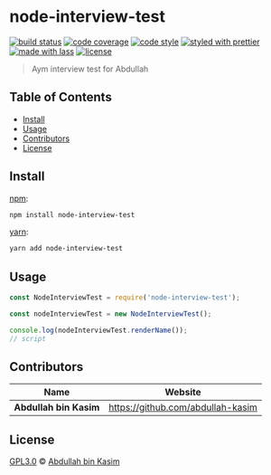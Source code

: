 # node-interview-test

[![build status](https://img.shields.io/travis/com/abdullah-kasim/node-interview-test.svg)](https://travis-ci.com/abdullah-kasim/node-interview-test)
[![code coverage](https://img.shields.io/codecov/c/github/abdullah-kasim/node-interview-test.svg)](https://codecov.io/gh/abdullah-kasim/node-interview-test)
[![code style](https://img.shields.io/badge/code_style-XO-5ed9c7.svg)](https://github.com/sindresorhus/xo)
[![styled with prettier](https://img.shields.io/badge/styled_with-prettier-ff69b4.svg)](https://github.com/prettier/prettier)
[![made with lass](https://img.shields.io/badge/made_with-lass-95CC28.svg)](https://lass.js.org)
[![license](https://img.shields.io/github/license/abdullah-kasim/node-interview-test.svg)](LICENSE)

> Aym interview test for Abdullah


## Table of Contents

* [Install](#install)
* [Usage](#usage)
* [Contributors](#contributors)
* [License](#license)


## Install

[npm][]:

```sh
npm install node-interview-test
```

[yarn][]:

```sh
yarn add node-interview-test
```


## Usage

```js
const NodeInterviewTest = require('node-interview-test');

const nodeInterviewTest = new NodeInterviewTest();

console.log(nodeInterviewTest.renderName());
// script
```


## Contributors

| Name                   | Website                             |
| ---------------------- | ----------------------------------- |
| **Abdullah bin Kasim** | <https://github.com/abdullah-kasim> |


## License

[GPL3.0](LICENSE) © [Abdullah bin Kasim](https://github.com/abdullah-kasim)


## 

[npm]: https://www.npmjs.com/

[yarn]: https://yarnpkg.com/
